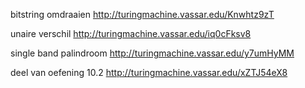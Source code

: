 bitstring omdraaien
http://turingmachine.vassar.edu/Knwhtz9zT

unaire verschil
http://turingmachine.vassar.edu/iq0cFksv8

single band palindroom
http://turingmachine.vassar.edu/y7umHyMM

deel van oefening 10.2
http://turingmachine.vassar.edu/xZTJ54eX8

